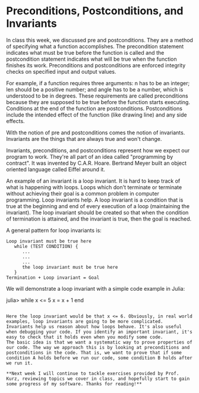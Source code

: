 # Preconditions, Postconditions, and Invariants
In class this week, we discussed pre and postconditions. They are a method of specifying what a function accomplishes.
The precondition statement indicates what must be true before the function is called and the postcondition statement indicates what will be true when the function finishes its work.
Preconditions and postconditions are enforced integrity checks on specified input and output values.

For example, if a function requires three arguments: n has to be an integer; len should be a positive number; and angle has to be a number, which is understood to be in degrees.
These requirements are called preconditions because they are supposed to be true before the function starts executing. Conditions at the end of the function are postconditions. Postconditions include the intended effect of the function (like drawing line) and any side effects.

With the notion of pre and postconditions comes the notion of invariants. 
Invariants are the things that are always true and won't change.

Invariants, preconditions, and postconditions represent how we expect our program to work. They're all part of an idea called "programming by contract". It was invented by C.A.R. Hoare. Bertrand Meyer built an object oriented language called Eiffel around it.

An example of an invariant is a loop invariant. It is hard to keep track of what is happening with loops. Loops which don't terminate or terminate without achieving their goal is a common problem in computer programming. Loop invariants help. A loop invariant is a condition that is true at the beginning and end of every execution of a loop (maintaining the invariant).
The loop invariant should be created so that when the condition of termination is attained, and the invariant is true, then the goal is reached.

A general pattern for loop invariants is:
```
Loop invariant must be true here
   while (TEST CONDITION) {
      ...
      ...
      ...
      the loop invariant must be true here
   }
Termination + Loop invariant = Goal
```

We will demonstrate a loop invariant with a simple code example in Julia:

julia> while x <= 5
           x = x + 1
       end
```

Here the loop invariant would be that x <= 6. Obviously, in real world examples, loop invariants are going to be more complicated.
Invariants help us reason about how loops behave. It's also useful when debugging your code. If you identify an important invariant, it's easy to check that it holds even when you modify some code. 
The basic idea is that we want a systematic way to prove properties of our code. The way we approach this is by looking at preconditions and postconditions in the code. That is, we want to prove that if some condition A holds before we run our code, some condition B holds after we run it.

**Next week I will continue to tackle exercises provided by Prof. Kurz, reviewing topics we cover in class, and hopefully start to gain some progress of my software. Thanks for reading!**
